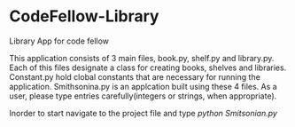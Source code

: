 CodeFellow-Library
==================

Library App for code fellow


This application consists of 3 main files, book.py, shelf.py and library.py. Each of this files designate a class for 
creating books, shelves and libraries.
Constant.py hold clobal constants that are necessary for running the application. Smithsonina.py is an applcation built using 
these 4 files.
As a user, please type entries carefully(integers or strings, when appropriate).

Inorder to start navigate to the project file and type _python Smitsonian.py_

